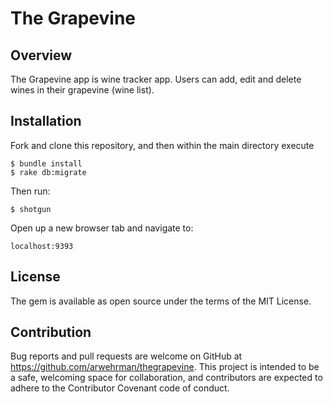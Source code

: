 # The Grapevine


## Overview
The Grapevine app is wine tracker app. Users can add, edit and delete wines in their grapevine (wine list).


## Installation
Fork and clone this repository, and then within the main directory execute
```
$ bundle install
$ rake db:migrate
```
Then run:
```
$ shotgun
```
Open up a new browser tab and navigate to:
```
localhost:9393
```
## License
The gem is available as open source under the terms of the MIT License.

## Contribution
Bug reports and pull requests are welcome on GitHub at https://github.com/arwehrman/thegrapevine. This project is intended to be a safe, welcoming space for collaboration, and contributors are expected to adhere to the Contributor Covenant code of conduct.
